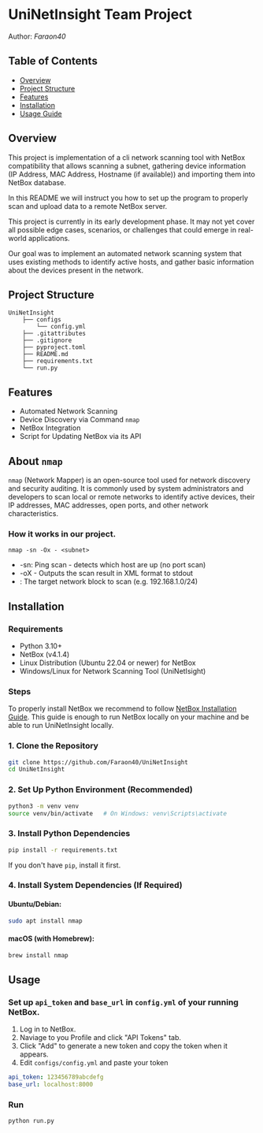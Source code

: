 # UniNetInsight Team Project

Author: _Faraon40_

## Table of Contents

- [Overview](#overview)
- [Project Structure](#project-structure)
- [Features](#features)
- [Installation](#installation)
- [Usage Guide](#usage)


## Overview

This project is implementation of a cli network scanning tool with NetBox 
compatibility that allows scanning a subnet, gathering device information 
(IP Address, MAC Address, Hostname (if available)) and importing them into
NetBox database.

In this README we will instruct you how to set up the program to properly scan and upload
data to a remote NetBox server. 

This project is currently in its early development phase. 
It may not yet cover all possible edge cases, scenarios, or challenges 
that could emerge in real-world applications.

Our goal was to implement an automated network scanning system that uses
existing methods to identify active hosts, and gather basic information
about the devices present in the network.


## Project Structure

    UniNetInsight
        ├── configs
            └── config.yml
        ├── .gitattributes
        ├── .gitignore
        ├── pyproject.toml
        ├── README.md
        ├── requirements.txt 
        └── run.py 


## Features

- Automated Network Scanning
- Device Discovery via Command `nmap`
- NetBox Integration
- Script for Updating NetBox via its API


## About `nmap`

`nmap` (Network Mapper) is an open-source tool used for network discovery and 
security auditing. It is commonly used by system administrators and developers 
to scan local or remote networks to identify active devices, their IP addresses,
MAC addresses, open ports, and other network characteristics.

### How it works in our project.

```
nmap -sn -Ox - <subnet>
```

* -sn: Ping scan - detects which host are up (no port scan)
* -oX - Outputs the scan result in XML format to stdout
* <subnet>: The target network block to scan (e.g. 192.168.1.0/24)


## Installation

### Requirements

- Python 3.10+
- NetBox (v4.1.4)
- Linux Distribution (Ubuntu 22.04 or newer) for NetBox
- Windows/Linux for Network Scanning Tool (UniNetIsight)

### Steps

To properly install NetBox we recommend to follow [NetBox Installation Guide](https://netboxlabs.com/docs/netbox/en/stable/installation/3-netbox/).
This guide is enough to run NetBox locally on your machine and be able to run UniNetInsight locally.

### 1. Clone the Repository

```bash
git clone https://github.com/Faraon40/UniNetInsight
cd UniNetInsight
```

### 2. Set Up Python Environment (Recommended)

```bash
python3 -m venv venv
source venv/bin/activate   # On Windows: venv\Scripts\activate
```

### 3. Install Python Dependencies

```bash
pip install -r requirements.txt
```
If you don't have `pip`, install it first.

### 4. Install System Dependencies (If Required)

#### Ubuntu/Debian:
```bash
sudo apt install nmap
```

#### macOS (with Homebrew):
```bash
brew install nmap
```


## Usage


### Set up `api_token` and `base_url` in `config.yml` of your running NetBox.

1. Log in to NetBox.
2. Naviage to you Profile and click "API Tokens" tab.
3. Click "Add" to generate a new token and copy the token when it appears.
4. Edit `configs/config.yml` and paste your token


```yaml
api_token: 123456789abcdefg
base_url: localhost:8000
```


### Run

```bash
python run.py
```


